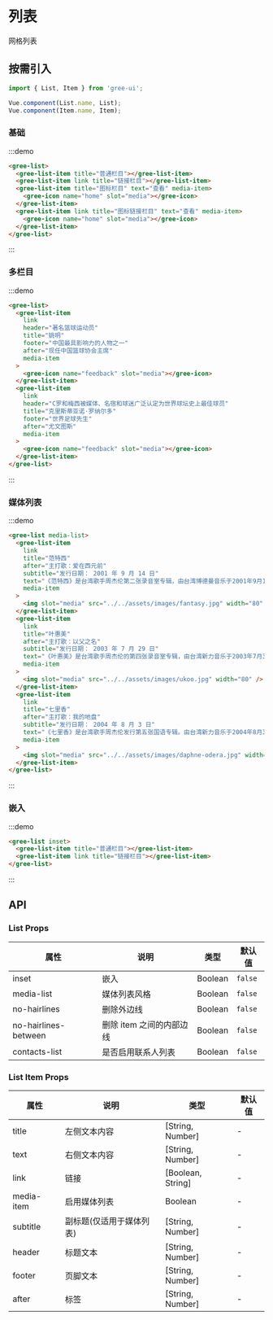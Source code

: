 # 列表

网格列表

## 按需引入

```javascript
import { List, Item } from 'gree-ui';

Vue.component(List.name, List);
Vue.component(Item.name, Item);
```

### 基础

:::demo

```html
<gree-list>
  <gree-list-item title="普通栏目"></gree-list-item>
  <gree-list-item link title="链接栏目"></gree-list-item>
  <gree-list-item title="图标栏目" text="查看" media-item>
    <gree-icon name="home" slot="media"></gree-icon>
  </gree-list-item>
  <gree-list-item link title="图标链接栏目" text="查看" media-item>
    <gree-icon name="home" slot="media"></gree-icon>
  </gree-list-item>
</gree-list>
```

:::

### 多栏目

:::demo

```html
<gree-list>
  <gree-list-item
    link
    header="著名篮球运动员"
    title="姚明"
    footer="中国最具影响力的人物之一"
    after="现任中国篮球协会主席"
    media-item
  >
    <gree-icon name="feedback" slot="media"></gree-icon>
  </gree-list-item>
  <gree-list-item
    link
    header="C罗和梅西被媒体、名宿和球迷广泛认定为世界球坛史上最佳球员"
    title="克里斯蒂亚诺·罗纳尔多"
    footer="世界足球先生"
    after="尤文图斯"
    media-item
  >
    <gree-icon name="feedback" slot="media"></gree-icon>
  </gree-list-item>
</gree-list>
```

:::

### 媒体列表

:::demo

```html
<gree-list media-list>
  <gree-list-item
    link
    title="范特西"
    after="主打歌：爱在西元前"
    subtitle="发行日期： 2001 年 9 月 14 日"
    text="《范特西》是台湾歌手周杰伦第二张录音室专辑，由台湾博德曼音乐于2001年9月14日发行。专辑名《范特西》来自英文“Fantasy”音译。"
    media-item
  >
    <img slot="media" src="../../assets/images/fantasy.jpg" width="80" />
  </gree-list-item>
  <gree-list-item
    link
    title="叶惠美"
    after="主打歌：以父之名"
    subtitle="发行日期： 2003 年 7 月 29 日"
    text="《叶惠美》是台湾歌手周杰伦的第四张录音室专辑，由台湾新力音乐于2003年7月31日发行。"
    media-item
  >
    <img slot="media" src="../../assets/images/ukoo.jpg" width="80" />
  </gree-list-item>
  <gree-list-item
    link
    title="七里香"
    after="主打歌：我的地盘"
    subtitle="发行日期： 2004 年 8 月 3 日"
    text="《七里香》是台湾歌手周杰伦发行第五张国语专辑。由台湾新力音乐于2004年8月3日发行。"
    media-item
  >
    <img slot="media" src="../../assets/images/daphne-odera.jpg" width="80" />
  </gree-list-item>
</gree-list>
```

:::

### 嵌入

:::demo

```html
<gree-list inset>
  <gree-list-item title="普通栏目"></gree-list-item>
  <gree-list-item link title="链接栏目"></gree-list-item>
</gree-list>
```

:::

## API

### List Props

| 属性                 | 说明                     | 类型    | 默认值  |
| -------------------- | ------------------------ | ------- | ------- |
| inset                | 嵌入                     | Boolean | `false` |
| media-list           | 媒体列表风格             | Boolean | `false` |
| no-hairlines         | 删除外边线               | Boolean | `false` |
| no-hairlines-between | 删除 item 之间的内部边线 | Boolean | `false` |
| contacts-list        | 是否启用联系人列表       | Boolean | `false` |

### List Item Props

| 属性       | 说明                     | 类型              | 默认值 |
| ---------- | ------------------------ | ----------------- | ------ |
| title      | 左侧文本内容             | [String, Number]  | \-     |
| text       | 右侧文本内容             | [String, Number]  | \-     |
| link       | 链接                     | [Boolean, String] | \-     |
| media-item | 启用媒体列表             | Boolean           | \-     |
| subtitle   | 副标题(仅适用于媒体列表) | [String, Number]  | \-     |
| header     | 标题文本                 | [String, Number]  | \-     |
| footer     | 页脚文本                 | [String, Number]  | \-     |
| after      | 标签                     | [String, Number]  | \-     |
